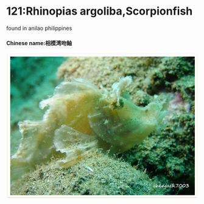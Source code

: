 # 121:Rhinopias argoliba,Scorpionfish

found in anilao philippines

#### Chinese name:相模湾吻鲉

![](../../.gitbook/assets/rhinopias-argoliba.jpg)

